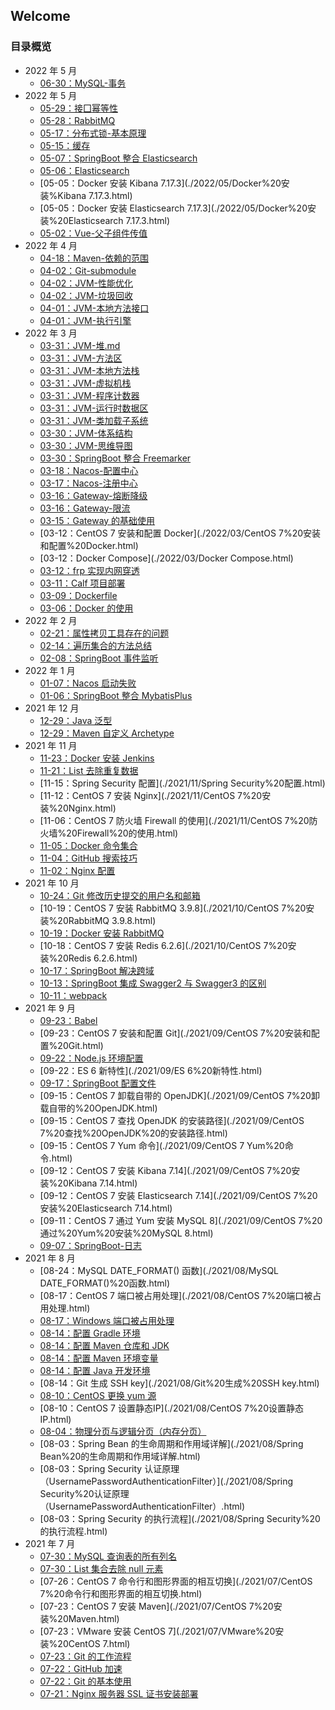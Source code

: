 ## Welcome

### 目录概览

- 2022 年 5 月
  + [06-30：MySQL-事务](./2022/06/MySQL-事务.html)
- 2022 年 5 月
  + [05-29：接囗幂等性](./2022/05/接囗幂等性.html)
  + [05-28：RabbitMQ](./2022/05/RabbitMQ.html)
  + [05-17：分布式锁-基本原理](./2022/05/分布式锁-基本原理.html)
  + [05-15：缓存](./2022/05/缓存.html)
  + [05-07：SpringBoot 整合 Elasticsearch](./2022/05/SpringBoot%20整合%20Elasticsearch.html)
  + [05-06：Elasticsearch](./2022/05/Elasticsearch.html)
  + [05-05：Docker 安装 Kibana 7.17.3](./2022/05/Docker%20安装%Kibana 7.17.3.html)
  + [05-05：Docker 安装 Elasticsearch 7.17.3](./2022/05/Docker%20安装%20Elasticsearch 7.17.3.html)
  + [05-02：Vue-父子组件传值](./2022/05/Vue-父子组件传值.html)
- 2022 年 4 月
  + [04-18：Maven-依赖的范围](./2022/04/Maven-依赖的范围.html)
  + [04-02：Git-submodule](./2022/04/Git-submodule.html)
  + [04-02：JVM-性能优化](./2022/04/JVM-性能优化.html)
  + [04-02：JVM-垃圾回收](./2022/04/JVM-垃圾回收.html)
  + [04-01：JVM-本地方法接口](./2022/04/JVM-本地方法接口.html)
  + [04-01：JVM-执行引擎](./2022/04/JVM-执行引擎.html)
- 2022 年 3 月
  + [03-31：JVM-堆.md](./2022/03/JVM-堆.html)
  + [03-31：JVM-方法区](./2022/03/JVM-方法区.html)
  + [03-31：JVM-本地方法栈](./2022/03/JVM-本地方法栈.html)
  + [03-31：JVM-虚拟机栈](./2022/03/JVM-虚拟机栈.html)
  + [03-31：JVM-程序计数器](./2022/03/JVM-程序计数器.html)
  + [03-31：JVM-运行时数据区](./2022/03/JVM-运行时数据区.html)
  + [03-31：JVM-类加载子系统](./2022/03/JVM-类加载子系统.html)
  + [03-30：JVM-体系结构](./2022/03/JVM-体系结构.html)
  + [03-30：JVM-思维导图](./2022/03/JVM-思维导图.html)
  + [03-30：SpringBoot 整合 Freemarker](./2022/03/SpringBoot%20整合%20Freemarker.html)
  + [03-18：Nacos-配置中心](./2022/03/Nacos-配置中心.html)
  + [03-17：Nacos-注册中心](./2022/03/Nacos-注册中心.html)
  + [03-16：Gateway-熔断降级](./2022/03/Gateway-熔断降级.html)
  + [03-16：Gateway-限流](./2022/03/Gateway-限流.html)
  + [03-15：Gateway 的基础使用](./2022/03/Gateway%20的基础使用.html)
  + [03-12：CentOS 7 安装和配置 Docker](./2022/03/CentOS 7%20安装和配置%20Docker.html)
  + [03-12：Docker Compose](./2022/03/Docker Compose.html)
  + [03-12：frp 实现内网穿透](./2022/03/frp%20实现内网穿透.html)
  + [03-11：Calf 项目部署](./2022/03/Calf%20项目部署.html)
  + [03-09：Dockerfile](./2022/03/Dockerfile.html)
  + [03-06：Docker 的使用](./2022/03/Docker%20的使用.html)
- 2022 年 2 月
  + [02-21：属性拷贝工具存在的问题](./2022/02/属性拷贝工具存在的问题.html)
  + [02-14：遍历集合的方法总结](./2022/02/遍历集合的方法总结.html)
  + [02-08：SpringBoot 事件监听](./2022/02/SpringBoot%20事件监听.html)
- 2022 年 1 月
  + [01-07：Nacos 启动失败](./2022/01/Nacos%20启动失败.html)
  + [01-06：SpringBoot 整合 MybatisPlus](./2022/01/SpringBoot%20整合%20MybatisPlus.html)
- 2021 年 12 月
  + [12-29：Java 泛型](./2021/12/Java%20泛型.html)
  + [12-29：Maven 自定义 Archetype](./2021/12/Maven%20自定义%20Archetype.html)
- 2021 年 11 月
  + [11-23：Docker 安装 Jenkins](./2021/11.ker%20安装%20Jenkins.html)
  + [11-21：List 去除重复数据](./2021/11/listqu-chu-zhong-fu-shu-ju.html)
  + [11-15：Spring Security 配置](./2021/11/Spring Security%20配置.html)
  + [11-12：CentOS 7 安装 Nginx](./2021/11/CentOS 7%20安装%20Nginx.html)
  + [11-06：CentOS 7 防火墙 Firewall 的使用](./2021/11/CentOS 7%20防火墙%20Firewall%20的使用.html)
  + [11-05：Docker 命令集合](./2021/11.ker%20命令集合.html)
  + [11-04：GitHub 搜索技巧](./2021/11/GitHub%20搜索技巧.html)
  + [11-02：Nginx 配置](./2021/11/Nginx%20配置.html)
- 2021 年 10 月
  + [10-24：Git 修改历史提交的用户名和邮箱](./2021/10/Git%20修改历史提交的用户名和邮箱.html)
  + [10-19：CentOS 7 安装 RabbitMQ 3.9.8](./2021/10/CentOS 7%20安装%20RabbitMQ 3.9.8.html)
  + [10-19：Docker 安装 RabbitMQ](./2021/10.ker%20安装%20RabbitMQ.html)
  + [10-18：CentOS 7 安装 Redis 6.2.6](./2021/10/CentOS 7%20安装%20Redis 6.2.6.html)
  + [10-17：SpringBoot 解决跨域](./2021/10/SpringBoot%20解决跨域.html)
  + [10-13：SpringBoot 集成 Swagger2 与 Swagger3 的区别](./2021/10/SpringBoot%20集成%20Swagger2%20与%20Swagger3%20的区别.html)
  + [10-11：webpack](./2021/10/webpack.html)
- 2021 年 9 月
  + [09-23：Babel](./2021/09/babel.html)
  + [09-23：CentOS 7 安装和配置 Git](./2021/09/CentOS 7%20安装和配置%20Git.html)
  + [09-22：Node.js 环境配置](./2021/09/Node.js%20环境配置.html)
  + [09-22：ES 6 新特性](./2021/09/ES 6%20新特性.html)
  + [09-17：SpringBoot 配置文件](./2021/09/SpringBoot%20配置文件.html)
  + [09-15：CentOS 7 卸载自带的 OpenJDK](./2021/09/CentOS 7%20卸载自带的%20OpenJDK.html)
  + [09-15：CentOS 7 查找 OpenJDK 的安装路径](./2021/09/CentOS 7%20查找%20OpenJDK%20的安装路径.html)
  + [09-15：CentOS 7 Yum 命令](./2021/09/CentOS 7 Yum%20命令.html)
  + [09-12：CentOS 7 安装 Kibana 7.14](./2021/09/CentOS 7%20安装%20Kibana 7.14.html)
  + [09-12：CentOS 7 安装 Elasticsearch 7.14](./2021/09/CentOS 7%20安装%20Elasticsearch 7.14.html)
  + [09-11：CentOS 7 通过 Yum 安装 MySQL 8](./2021/09/CentOS 7%20通过%20Yum%20安装%20MySQL 8.html)
  + [09-07：SpringBoot-日志](./2021/09/SpringBoot-日志.html)
- 2021 年 8 月
  + [08-24：MySQL DATE_FORMAT() 函数](./2021/08/MySQL DATE_FORMAT()%20函数.html)
  + [08-17：CentOS 7 端口被占用处理](./2021/08/CentOS 7%20端口被占用处理.html)
  + [08-17：Windows 端口被占用处理](./2021/08/Windows%20端口被占用处理.html)
  + [08-14：配置 Gradle 环境](./2021/08/配置%20Gradl%20环境.html)
  + [08-14：配置 Maven 仓库和 JDK](./2021/08/配置%20Maven%20仓库和%20JDK.html)
  + [08-14：配置 Maven 环境变量](./2021/08/配置%20Maven%20环境变量.html)
  + [08-14：配置 Java 开发环境](./2021/08/配置%20Java%20开发环境.html)
  + [08-14：Git 生成 SSH key](./2021/08/Git%20生成%20SSH key.html)
  + [08-10：CentOS 更换 yum 源](./2021/08/CentOS%20更换%20yum%20源.html)
  + [08-10：CentOS 7 设置静态IP](./2021/08/CentOS 7%20设置静态IP.html)
  + [08-04：物理分页与逻辑分页（内存分页）](./2021/08/物理分页与逻辑分页（内存分页）.html)
  + [08-03：Spring Bean 的生命周期和作用域详解](./2021/08/Spring Bean%20的生命周期和作用域详解.html)
  + [08-03：Spring Security 认证原理（UsernamePasswordAuthenticationFilter）](./2021/08/Spring Security%20认证原理（UsernamePasswordAuthenticationFilter）.html)
  + [08-03：Spring Security 的执行流程](./2021/08/Spring Security%20的执行流程.html)
- 2021 年 7 月
  + [07-30：MySQL 查询表的所有列名](./2021/07/MySQL%20查询表的所有列名.html)
  + [07-30：List 集合去除 null 元素](./2021/07/List%20集合去除%20null%20元素.html)
  + [07-26：CentOS 7 命令行和图形界面的相互切换](./2021/07/CentOS 7%20命令行和图形界面的相互切换.html)
  + [07-23：CentOS 7 安装 Maven](./2021/07/CentOS 7%20安装%20Maven.html)
  + [07-23：VMware 安装 CentOS 7](./2021/07/VMware%20安装%20CentOS 7.html)
  + [07-23：Git 的工作流程](./2021/07/Git%20的工作流程.html)
  + [07-22：GitHub 加速](./2021/07/GitHub%20加速.html)
  + [07-22：Git 的基本使用](./2021/07/Git%20的基本使用.html)
  + [07-21：Nginx 服务器 SSL 证书安装部署](./2021/07/Nginx%20服务器%20SSL%20证书安装部署.html)
